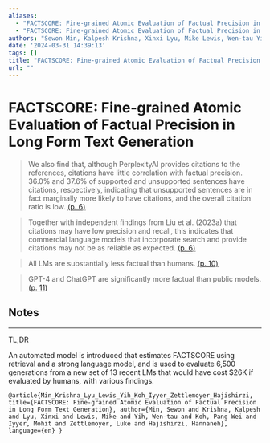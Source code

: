 ```yaml
---
aliases:
  - "FACTSCORE: Fine-grained Atomic Evaluation of Factual Precision in Long Form Text Generation"
  - "FACTSCORE: Fine-grained Atomic Evaluation of Factual Precision in Long Form Text Generation"
authors: "Sewon Min, Kalpesh Krishna, Xinxi Lyu, Mike Lewis, Wen-tau Yih, Pang Wei Koh, Mohit Iyyer, Luke Zettlemoyer, Hannaneh Hajishirzi"
date: '2024-03-31 14:39:13'
tags: []
title: "FACTSCORE: Fine-grained Atomic Evaluation of Factual Precision in Long Form Text Generation"
url: ""
---
```


# FACTSCORE: Fine-grained Atomic Evaluation of Factual Precision in Long Form Text Generation







> We also find that, although PerplexityAI provides citations to the references, citations have little correlation with factual precision. 36.0% and 37.6% of supported and unsupported sentences have citations, respectively, indicating that unsupported sentences are in fact marginally more likely to have citations, and the overall citation ratio is low. [(p. 6)](zotero://open-pdf/library/items/FKE3IDEU?page=6)




> Together with independent findings from Liu et al. (2023a) that citations may have low precision and recall, this indicates that commercial language models that incorporate search and provide citations may not be as reliable as expected. [(p. 6)](zotero://open-pdf/library/items/FKE3IDEU?page=6)




> All LMs are substantially less factual than humans. [(p. 10)](zotero://open-pdf/library/items/FKE3IDEU?page=10)




> GPT-4 and ChatGPT are significantly more factual than public models. [(p. 11)](zotero://open-pdf/library/items/FKE3IDEU?page=11)






## Notes



---
TL;DR

An automated model is introduced that estimates FACTSCORE using retrieval and a strong language model, and is used to evaluate 6,500 generations from a new set of 13 recent LMs that would have cost $26K if evaluated by humans, with various findings.




```
@article{Min_Krishna_Lyu_Lewis_Yih_Koh_Iyyer_Zettlemoyer_Hajishirzi, title={FACTSCORE: Fine-grained Atomic Evaluation of Factual Precision in Long Form Text Generation}, author={Min, Sewon and Krishna, Kalpesh and Lyu, Xinxi and Lewis, Mike and Yih, Wen-tau and Koh, Pang Wei and Iyyer, Mohit and Zettlemoyer, Luke and Hajishirzi, Hannaneh}, language={en} }
```